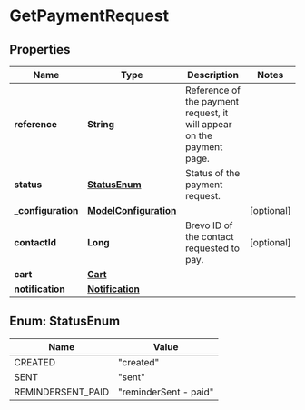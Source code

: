 
# GetPaymentRequest

## Properties
Name | Type | Description | Notes
------------ | ------------- | ------------- | -------------
**reference** | **String** | Reference of the payment request, it will appear on the payment page.  | 
**status** | [**StatusEnum**](#StatusEnum) | Status of the payment request. | 
**_configuration** | [**ModelConfiguration**](ModelConfiguration.md) |  |  [optional]
**contactId** | **Long** | Brevo ID of the contact requested to pay.  |  [optional]
**cart** | [**Cart**](Cart.md) |  | 
**notification** | [**Notification**](Notification.md) |  | 


<a name="StatusEnum"></a>
## Enum: StatusEnum
Name | Value
---- | -----
CREATED | &quot;created&quot;
SENT | &quot;sent&quot;
REMINDERSENT_PAID | &quot;reminderSent - paid&quot;




